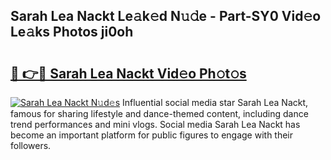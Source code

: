 ## Sarah Lea Nackt Le𝚊k𝚎d N𝚞𝚍e - Part-SY0 Vid𝚎o Le𝚊ks Photos ji0oh

# <h2><a href="http://fb4jqtm.evod.top/?m=Sarah+Lea+Nackt">🔗 👉🔴 Sarah Lea Nackt Vid𝚎o Ph𝚘t𝚘s</a></h2>

[![Sarah Lea Nackt N𝚞d𝚎s](https://i.imgur.com/8V9OHl7.gif)](http://fb4jqtm.evod.top/?m=Sarah+Lea+Nackt)
Influential social media star Sarah Lea Nackt, famous for sharing lifestyle and dance-themed content, including dance trend performances and mini vlogs. Social media Sarah Lea Nackt has become an important platform for public figures to engage with their followers. 
